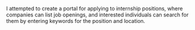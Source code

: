 I attempted to create a portal for applying to internship positions, where companies can list job openings, and interested individuals can search for them by entering keywords for the position and location.
